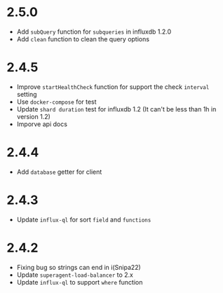 # 2.5.0
  * Add `subQuery` function for `subqueries` in influxdb 1.2.0
  * Add `clean` function to clean the query options

# 2.4.5
  * Improve `startHealthCheck` function for support the check `interval` setting  
  * Use `docker-compose` for test
  * Update `shard duration` test for influxdb 1.2 (It can't be less than 1h in version 1.2)
  * Imporve api docs

# 2.4.4
  * Add `database` getter for client

# 2.4.3
  * Update `influx-ql` for sort `field` and `functions`

# 2.4.2

  * Fixing bug so strings can end in i(Snipa22)
  * Update `superagent-load-balancer` to 2.x
  * Update `influx-ql` to support `where` function
